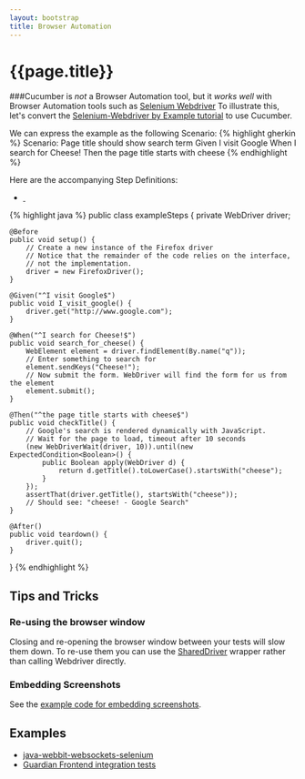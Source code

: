 ```yaml
---
layout: bootstrap
title: Browser Automation
---
```

# {{page.title}}
###Cucumber is _not_ a Browser Automation tool, but it _works well_ with Browser Automation tools such as [Selenium Webdriver](http://docs.seleniumhq.org/projects/webdriver/)
To illustrate this, let's convert the [Selenium-Webdriver by Example tutorial](http://docs.seleniumhq.org/docs/03_webdriver.jsp#introducing-the-selenium-webdriver-api-by-example) to use Cucumber.

We can express the example as the following Scenario:
{% highlight gherkin %}
Scenario: Page title should show search term
	Given I visit Google
	When I search for Cheese!
	Then the page title starts with cheese
{% endhighlight %}

Here are the accompanying Step Definitions:

<ul class="nav nav-tabs">
  <li><a href="#defs-java" data-toggle="tab" class="java"><div>&nbsp;</div></a></li>
</ul>

<div class="tab-content">
  <div class="tab-pane" id="defs-java">
{% highlight java %}
public class exampleSteps {
    private WebDriver driver;

    @Before
    public void setup() {
        // Create a new instance of the Firefox driver
        // Notice that the remainder of the code relies on the interface,
        // not the implementation.
        driver = new FirefoxDriver();
    }

    @Given("^I visit Google$")
    public void I_visit_google() {
        driver.get("http://www.google.com");
    }

    @When("^I search for Cheese!$")
    public void search_for_cheese() {
        WebElement element = driver.findElement(By.name("q"));
        // Enter something to search for
        element.sendKeys("Cheese!");
        // Now submit the form. WebDriver will find the form for us from the element
        element.submit();
    }

    @Then("^the page title starts with cheese$")
    public void checkTitle() {
        // Google's search is rendered dynamically with JavaScript.
        // Wait for the page to load, timeout after 10 seconds
        (new WebDriverWait(driver, 10)).until(new ExpectedCondition<Boolean>() {
            public Boolean apply(WebDriver d) {
                return d.getTitle().toLowerCase().startsWith("cheese");
            }
        });
        assertThat(driver.getTitle(), startsWith("cheese"));
        // Should see: "cheese! - Google Search"
    }

    @After()
    public void teardown() {
        driver.quit();
    }
}
{% endhighlight %}
</div>
</div>

## Tips and Tricks
### Re-using the browser window
Closing and re-opening the browser window between your tests will slow them down. To re-use them you can use the [SharedDriver](https://github.com/cucumber/cucumber-jvm/blob/master/examples/java-webbit-websockets-selenium/src/test/java/cucumber/examples/java/websockets/SharedDriver.java) wrapper rather than calling Webdriver directly.
### Embedding Screenshots
See the [example code for embedding screenshots](reports.html#embedding_screenshots).

## Examples
* [java-webbit-websockets-selenium](https://github.com/cucumber/cucumber-jvm/tree/master/examples/java-webbit-websockets-selenium)
* [Guardian Frontend integration tests](https://github.com/guardian/frontend/tree/master/integration-tests)

